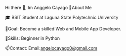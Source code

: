 Hi there 👋, Im Anggelo Cayago
📌About Me

🎓 BSIT Student at Laguna State Polytechnic University

🎯Goal: Become a skilled Web and Mobile App Developer.

🚀Skills: Beginner in Python

📫Contact: Email:angelocayago0@gmail.com 
